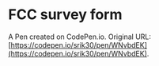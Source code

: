 # FCC survey form

A Pen created on CodePen.io. Original URL: [https://codepen.io/srik30/pen/WNvbdEK](https://codepen.io/srik30/pen/WNvbdEK).


